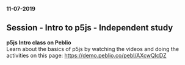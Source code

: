 **11-07-2019**
## Session - Intro to p5js - Independent study

**p5js Intro class on Peblio**  
Learn about the basics of p5js by watching the videos and doing the activities on this page:
https://demo.peblio.co/pebl/AXcwQlcDZ

